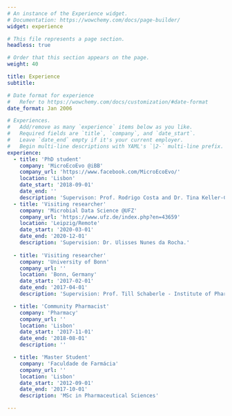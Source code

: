 ```yaml
---
# An instance of the Experience widget.
# Documentation: https://wowchemy.com/docs/page-builder/
widget: experience

# This file represents a page section.
headless: true

# Order that this section appears on the page.
weight: 40

title: Experience
subtitle:

# Date format for experience
#   Refer to https://wowchemy.com/docs/customization/#date-format
date_format: Jan 2006

# Experiences.
#   Add/remove as many `experience` items below as you like.
#   Required fields are `title`, `company`, and `date_start`.
#   Leave `date_end` empty if it's your current employer.
#   Begin multi-line descriptions with YAML's `|2-` multi-line prefix.
experience:
  - title: 'PhD student'
    company: 'MicroEcoEvo @iBB'
    company_url: 'https://www.facebook.com/MicroEcoEvo/'
    location: 'Lisbon'
    date_start: '2018-09-01'
    date_end: ''
    description: 'Supervison: Prof. Rodrigo Costa and Dr. Tina Keller-Costa.'
  - title: 'Visiting researcher'
    company: 'Microbial Data Science @UFZ'
    company_url: 'https://www.ufz.de/index.php?en=43659'
    location: 'Leipzig/Remote'
    date_start: '2020-03-01'
    date_end: '2020-12-01'
    description: 'Supervision: Dr. Ulisses Nunes da Rocha.'
        
  - title: 'Visiting researcher'
    company: 'University of Bonn'
    company_url: ''
    location: 'Bonn, Germany'
    date_start: '2017-02-01'
    date_end: '2017-04-01'
    description: 'Supervision: Prof. Till Schaberle - Institute of Pharmaceutical Biology'

  - title: 'Community Pharmacist'
    company: 'Pharmacy'
    company_url: ''
    location: 'Lisbon'
    date_start: '2017-11-01'
    date_end: '2018-08-01'
    description: ''

  - title: 'Master Student'
    company: 'Faculdade de Farmácia'
    company_url: ''
    location: 'Lisbon'
    date_start: '2012-09-01'
    date_end: '2017-10-01'
    description: 'MSc in Pharmaceutical Sciences'

---
```

